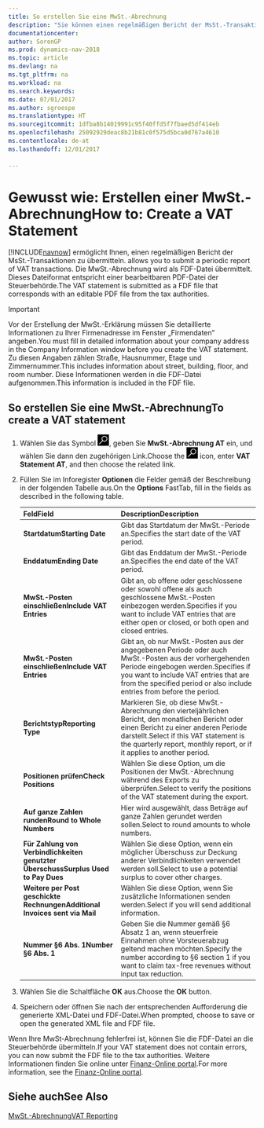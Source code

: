 ```yaml
---
title: So erstellen Sie eine MwSt.-Abrechnung
description: "Sie können einen regelmäßigen Bericht der MsSt.-Transaktionen übermitteln. Die MwSt.-Abrechnung wird als FDF-Datei übermittelt. Dieses Dateiformat entspricht einer bearbeitbaren PDF-Datei der Steuerbehörde."
documentationcenter: 
author: SorenGP
ms.prod: dynamics-nav-2018
ms.topic: article
ms.devlang: na
ms.tgt_pltfrm: na
ms.workload: na
ms.search.keywords: 
ms.date: 07/01/2017
ms.author: sgroespe
ms.translationtype: HT
ms.sourcegitcommit: 1dfba8b14019991c95f40ffd5f7fbaed5df414eb
ms.openlocfilehash: 25092929deac8b21b81c0f575d5bca0d767a4610
ms.contentlocale: de-at
ms.lasthandoff: 12/01/2017

---
```

# <a name="how-to-create-a-vat-statement"></a><span data-ttu-id="0e299-104">Gewusst wie: Erstellen einer MwSt.-Abrechnung</span><span class="sxs-lookup"><span data-stu-id="0e299-104">How to: Create a VAT Statement</span></span>
[!INCLUDE[navnow](../../includes/navnow_md.md)]<span data-ttu-id="0e299-105"> ermöglicht Ihnen, einen regelmäßigen Bericht der MsSt.-Transaktionen zu übermitteln.</span><span class="sxs-lookup"><span data-stu-id="0e299-105"> allows you to submit a periodic report of VAT transactions.</span></span> <span data-ttu-id="0e299-106">Die MwSt.-Abrechnung wird als FDF-Datei übermittelt. Dieses Dateiformat entspricht einer bearbeitbaren PDF-Datei der Steuerbehörde.</span><span class="sxs-lookup"><span data-stu-id="0e299-106">The VAT statement is submitted as a FDF file that corresponds with an editable PDF file from the tax authorities.</span></span>  

> [!IMPORTANT]  
>  <span data-ttu-id="0e299-107">Vor der Erstellung der MwSt.-Erklärung müssen Sie detaillierte Informationen zu Ihrer Firmenadresse im Fenster „Firmendaten” angeben.</span><span class="sxs-lookup"><span data-stu-id="0e299-107">You must fill in detailed information about your company address in the Company Information window before you create the VAT statement.</span></span> <span data-ttu-id="0e299-108">Zu diesen Angaben zählen Straße, Hausnummer, Etage und Zimmernummer.</span><span class="sxs-lookup"><span data-stu-id="0e299-108">This includes information about street, building, floor, and room number.</span></span> <span data-ttu-id="0e299-109">Diese Informationen werden in die FDF-Datei aufgenommen.</span><span class="sxs-lookup"><span data-stu-id="0e299-109">This information is included in the FDF file.</span></span>  

## <a name="to-create-a-vat-statement"></a><span data-ttu-id="0e299-110">So erstellen Sie eine MwSt.-Abrechnung</span><span class="sxs-lookup"><span data-stu-id="0e299-110">To create a VAT statement</span></span>  

1.  <span data-ttu-id="0e299-111">Wählen Sie das Symbol ![Nach Seite oder Bericht suchen](../../media/ui-search/search_small.png "Nach Seite oder Bericht suchen"), geben Sie **MwSt.-Abrechnung AT** ein, und wählen Sie dann den zugehörigen Link.</span><span class="sxs-lookup"><span data-stu-id="0e299-111">Choose the ![Search for Page or Report](../../media/ui-search/search_small.png "Search for Page or Report icon") icon, enter **VAT Statement AT**, and then choose the related link.</span></span>  
2.  <span data-ttu-id="0e299-112">Füllen Sie im Inforegister **Optionen** die Felder gemäß der Beschreibung in der folgenden Tabelle aus.</span><span class="sxs-lookup"><span data-stu-id="0e299-112">On the **Options** FastTab, fill in the fields as described in the following table.</span></span>  

    |<span data-ttu-id="0e299-113">Feld</span><span class="sxs-lookup"><span data-stu-id="0e299-113">Field</span></span>|<span data-ttu-id="0e299-114">Description</span><span class="sxs-lookup"><span data-stu-id="0e299-114">Description</span></span>|  
    |---------------------------------|---------------------------------------|  
    |<span data-ttu-id="0e299-115">**Startdatum**</span><span class="sxs-lookup"><span data-stu-id="0e299-115">**Starting Date**</span></span>|<span data-ttu-id="0e299-116">Gibt das Startdatum der MwSt.-Periode an.</span><span class="sxs-lookup"><span data-stu-id="0e299-116">Specifies the start date of the VAT period.</span></span>|  
    |<span data-ttu-id="0e299-117">**Enddatum**</span><span class="sxs-lookup"><span data-stu-id="0e299-117">**Ending Date**</span></span>|<span data-ttu-id="0e299-118">Gibt das Enddatum der MwSt.-Periode an.</span><span class="sxs-lookup"><span data-stu-id="0e299-118">Specifies the end date of the VAT period.</span></span>|  
    |<span data-ttu-id="0e299-119">**MwSt.-Posten einschließen**</span><span class="sxs-lookup"><span data-stu-id="0e299-119">**Include VAT Entries**</span></span>|<span data-ttu-id="0e299-120">Gibt an, ob offene oder geschlossene oder sowohl offene als auch geschlossene MwSt.-Posten einbezogen werden.</span><span class="sxs-lookup"><span data-stu-id="0e299-120">Specifies if you want to include VAT entries that are either open or closed, or both open and closed entries.</span></span>|  
    |<span data-ttu-id="0e299-121">**MwSt.-Posten einschließen**</span><span class="sxs-lookup"><span data-stu-id="0e299-121">**Include VAT Entries**</span></span>|<span data-ttu-id="0e299-122">Gibt an, ob nur MwSt.-Posten aus der angegebenen Periode oder auch MwSt.-Posten aus der vorhergehenden Periode eingebogen werden.</span><span class="sxs-lookup"><span data-stu-id="0e299-122">Specifies if you want to include VAT entries that are from the specified period or also include entries from before the period.</span></span>|  
    |<span data-ttu-id="0e299-123">**Berichtstyp**</span><span class="sxs-lookup"><span data-stu-id="0e299-123">**Reporting Type**</span></span>|<span data-ttu-id="0e299-124">Markieren Sie, ob diese MwSt.-Abrechnung den vierteljährlichen Bericht, den monatlichen Bericht oder einen Bericht zu einer anderen Periode darstellt.</span><span class="sxs-lookup"><span data-stu-id="0e299-124">Select if this VAT statement is the quarterly report, monthly report, or if it applies to another period.</span></span>|  
    |<span data-ttu-id="0e299-125">**Positionen prüfen**</span><span class="sxs-lookup"><span data-stu-id="0e299-125">**Check Positions**</span></span>|<span data-ttu-id="0e299-126">Wählen Sie diese Option, um die Positionen der MwSt.-Abrechnung während des Exports zu überprüfen.</span><span class="sxs-lookup"><span data-stu-id="0e299-126">Select to verify the positions of the VAT statement during the export.</span></span>|  
    |<span data-ttu-id="0e299-127">**Auf ganze Zahlen runden**</span><span class="sxs-lookup"><span data-stu-id="0e299-127">**Round to Whole Numbers**</span></span>|<span data-ttu-id="0e299-128">Hier wird ausgewählt, dass Beträge auf ganze Zahlen gerundet werden sollen.</span><span class="sxs-lookup"><span data-stu-id="0e299-128">Select to round amounts to whole numbers.</span></span>|  
    |<span data-ttu-id="0e299-129">**Für Zahlung von Verbindlichkeiten genutzter Überschuss**</span><span class="sxs-lookup"><span data-stu-id="0e299-129">**Surplus Used to Pay Dues**</span></span>|<span data-ttu-id="0e299-130">Wählen Sie diese Option, wenn ein möglicher Überschuss zur Deckung anderer Verbindlichkeiten verwendet werden soll.</span><span class="sxs-lookup"><span data-stu-id="0e299-130">Select to use a potential surplus to cover other charges.</span></span>|  
    |<span data-ttu-id="0e299-131">**Weitere per Post geschickte Rechnungen**</span><span class="sxs-lookup"><span data-stu-id="0e299-131">**Additional Invoices sent via Mail**</span></span>|<span data-ttu-id="0e299-132">Wählen Sie diese Option, wenn Sie zusätzliche Informationen senden werden.</span><span class="sxs-lookup"><span data-stu-id="0e299-132">Select if you will send additional information.</span></span>|  
    |<span data-ttu-id="0e299-133">**Nummer §6 Abs. 1**</span><span class="sxs-lookup"><span data-stu-id="0e299-133">**Number §6 Abs. 1**</span></span>|<span data-ttu-id="0e299-134">Geben Sie die Nummer gemäß §6 Absatz 1 an, wenn steuerfreie Einnahmen ohne Vorsteuerabzug geltend machen möchten.</span><span class="sxs-lookup"><span data-stu-id="0e299-134">Specify the number according to §6 section 1 if you want to claim tax-free revenues without input tax reduction.</span></span>|  

3.  <span data-ttu-id="0e299-135">Wählen Sie die Schaltfläche **OK** aus.</span><span class="sxs-lookup"><span data-stu-id="0e299-135">Choose the **OK** button.</span></span>  
4.  <span data-ttu-id="0e299-136">Speichern oder öffnen Sie nach der entsprechenden Aufforderung die generierte XML-Datei und FDF-Datei.</span><span class="sxs-lookup"><span data-stu-id="0e299-136">When prompted, choose to save or open the generated XML file and FDF file.</span></span>  

<span data-ttu-id="0e299-137">Wenn Ihre MwSt-Abrechnung fehlerfrei ist, können Sie die FDF-Datei an die Steuerbehörde übermitteln.</span><span class="sxs-lookup"><span data-stu-id="0e299-137">If your VAT statement does not contain errors, you can now submit the FDF file to the tax authorities.</span></span> <span data-ttu-id="0e299-138">Weitere Informationen finden Sie online unter [Finanz-Online portal](http://go.microsoft.com/fwlink/?LinkId=239929).</span><span class="sxs-lookup"><span data-stu-id="0e299-138">For more information, see the [Finanz-Online portal](http://go.microsoft.com/fwlink/?LinkId=239929).</span></span>  

## <a name="see-also"></a><span data-ttu-id="0e299-139">Siehe auch</span><span class="sxs-lookup"><span data-stu-id="0e299-139">See Also</span></span>  
[<span data-ttu-id="0e299-140">MwSt.-Abrechnung</span><span class="sxs-lookup"><span data-stu-id="0e299-140">VAT Reporting</span></span>](vat-reporting.md)

